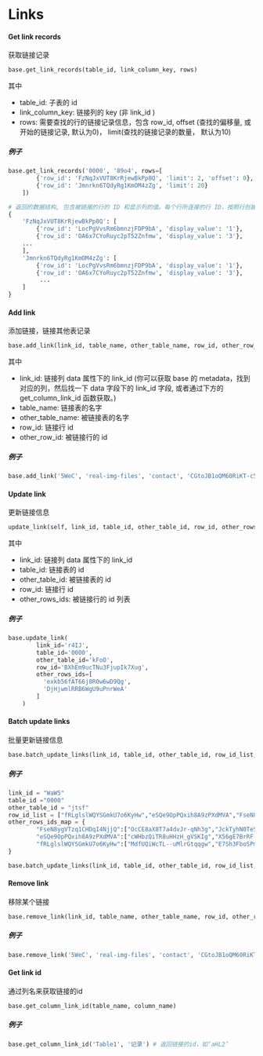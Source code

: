 # Links

#### Get link records

获取链接记录

```python
base.get_link_records(table_id, link_column_key, rows)
```

其中

* table_id: 子表的 id
* link_column_key: 链接列的 key (非 link_id )
* rows: 需要查找的行的链接记录信息，包含 row_id, offset (查找的偏移量, 或开始的链接记录, 默认为0)， limit(查找的链接记录的数量， 默认为10)

##### 例子

```python
base.get_link_records('0000', '89o4', rows=[
        {'row_id': 'FzNqJxVUT8KrRjewBkPp8Q', 'limit': 2, 'offset': 0},
        {'row_id': 'Jmnrkn6TQdyRg1KmOM4zZg', 'limit': 20}
    ])

# 返回的数据结构, 包含被链接的行的 ID 和显示列的值。每个行所连接的行 ID，按照行创建时间顺序以数组形式返回
{
    'FzNqJxVUT8KrRjewBkPp8Q': [
        {'row_id': 'LocPgVvsRm6bmnzjFDP9bA', 'display_value': '1'},                            
        {'row_id': 'OA6x7CYoRuyc2pT52Znfmw', 'display_value': '3'},
    ...
    ],
    'Jmnrkn6TQdyRg1KmOM4zZg': [
        {'row_id': 'LocPgVvsRm6bmnzjFDP9bA', 'display_value': '1'},     
        {'row_id': 'OA6x7CYoRuyc2pT52Znfmw', 'display_value': '3'},
         ...
    ]
}
```

#### Add link

添加链接，链接其他表记录

```python
base.add_link(link_id, table_name, other_table_name, row_id, other_row_id)
```

其中

* link_id: 链接列 data 属性下的 link_id (你可以获取 base 的 metadata，找到对应的列，然后找一下 data 字段下的 link_id 字段, 或者通过下方的 get_column_link_id 函数获取。)
* table_name: 链接表的名字
* other_table_name: 被链接表的名字
* row_id: 链接行 id
* other_row_id: 被链接行的 id

##### 例子

```python
base.add_link('5WeC', 'real-img-files', 'contact', 'CGtoJB1oQM60RiKT-c5J-g', 'PALm2wPKTCy-jdJNv_UWaQ')
```

#### Update link

更新链接信息

```python
update_link(self, link_id, table_id, other_table_id, row_id, other_rows_ids)
```

其中

* link_id: 链接列 data 属性下的 link_id 
* table_id: 链接表的 id
* other_table_id: 被链接表的 id
* row_id: 链接行 id
* other_rows_ids: 被链接行的 id 列表


##### 例子

```python
base.update_link(
        link_id='r4IJ',
        table_id='0000',
        other_table_id='kFoO',
        row_id='BXhEm9ucTNu3FjupIk7Xug',
        other_rows_ids=[
          'exkb56fAT66j8R0w6wD9Qg',
          'DjHjwmlRRB6WgU9uPnrWeA'
        ]
    )
```

#### Batch update links

批量更新链接信息

```python
base.batch_update_links(link_id, table_id, other_table_id, row_id_list, other_rows_ids_map)
```

##### 例子

```python
link_id = "WaW5"
table_id ="0000"
other_table_id = "jtsf"
row_id_list = ["fRLglslWQYSGmkU7o6KyHw","eSQe9OpPQxih8A9zPXdMVA","FseN8ygVTzq1CHDqI4NjjQ"]
other_rows_ids_map = {
    	"FseN8ygVTzq1CHDqI4NjjQ":["OcCE8aX8T7a4dvJr-qNh3g","JckTyhN0TeS8yvH8D3EN7g"],
    	"eSQe9OpPQxih8A9zPXdMVA":["cWHbzQiTR8uHHzH_gVSKIg","X56gE7BrRF-i61YlE4oTcw"],
    	"fRLglslWQYSGmkU7o6KyHw":["MdfUQiWcTL--uMlrGtqqgw","E7Sh3FboSPmfBlDsrj_Fhg","UcZ7w9wDT-uVq4Ohtwgy9w"]
}

base.batch_update_links(link_id, table_id, other_table_id, row_id_list, other_rows_ids_map)
```

#### Remove link

移除某个链接

```python
base.remove_link(link_id, table_name, other_table_name, row_id, other_row_id)
```

##### 例子

```python
base.remove_link('5WeC', 'real-img-files', 'contact', 'CGtoJB1oQM60RiKT-c5J-g', 'PALm2wPKTCy-jdJNv_UWaQ')
```

#### Get link id

通过列名来获取链接的id

```python
base.get_column_link_id(table_name, column_name)
```

##### 例子

```python
base.get_column_link_id('Table1', '记录') # 返回链接的id，如‘aHL2’
```

